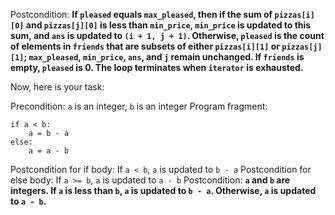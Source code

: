 Postcondition: **If `pleased` equals `max_pleased`, then if the sum of `pizzas[i][0]` and `pizzas[j][0]` is less than `min_price`, `min_price` is updated to this sum, and `ans` is updated to `(i + 1, j + 1)`. Otherwise, `pleased` is the count of elements in `friends` that are subsets of either `pizzas[i][1]` or `pizzas[j][1]`; `max_pleased`, `min_price`, `ans`, and `j` remain unchanged. If `friends` is empty, `pleased` is 0. The loop terminates when `iterator` is exhausted.**

Now, here is your task:

Precondition: `a` is an integer, `b` is an integer
Program fragment:
```
if a < b:
    a = b - a
else:
    a = a - b

```
Postcondition for if body: If `a < b`, `a` is updated to `b - a`
Postcondition for else body: If `a >= b`, `a` is updated to `a - b`
Postcondition: **`a` and `b` are integers. If `a` is less than `b`, `a` is updated to `b - a`. Otherwise, `a` is updated to `a - b`.**